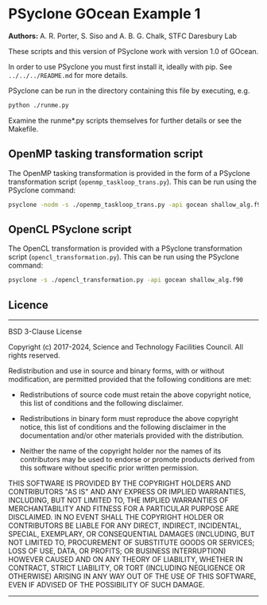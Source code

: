 # PSyclone GOcean Example 1

**Authors:** A. R. Porter, S. Siso and A. B. G. Chalk, STFC Daresbury Lab

These scripts and this version of PSyclone work with version 1.0 of GOcean.

In order to use PSyclone you must first install it, ideally with pip.
See `../../../README.md` for more details.

PSyclone can be run in the directory containing this file by 
executing, e.g.

```sh
python ./runme.py
``` 

Examine the runme*.py scripts themselves for further details or see the
Makefile.


## OpenMP tasking transformation script

The OpenMP tasking transformation is provided in the form of a PSyclone
transformation script (`openmp_taskloop_trans.py`). This can be run
using the PSyclone command:

```sh
psyclone -nodm -s ./openmp_taskloop_trans.py -api gocean shallow_alg.f90
```

## OpenCL PSyclone script

The OpenCL transformation is provided with a PSyclone transformation script
(`opencl_transformation.py`). This can be run using the PSyclone command:

```sh
psyclone -s ./opencl_transformation.py -api gocean shallow_alg.f90
```


## Licence

-----------------------------------------------------------------------------

BSD 3-Clause License

Copyright (c) 2017-2024, Science and Technology Facilities Council.
All rights reserved.

Redistribution and use in source and binary forms, with or without
modification, are permitted provided that the following conditions are met:

* Redistributions of source code must retain the above copyright notice, this
  list of conditions and the following disclaimer.

* Redistributions in binary form must reproduce the above copyright notice,
  this list of conditions and the following disclaimer in the documentation
  and/or other materials provided with the distribution.

* Neither the name of the copyright holder nor the names of its
  contributors may be used to endorse or promote products derived from
  this software without specific prior written permission.

THIS SOFTWARE IS PROVIDED BY THE COPYRIGHT HOLDERS AND CONTRIBUTORS
"AS IS" AND ANY EXPRESS OR IMPLIED WARRANTIES, INCLUDING, BUT NOT
LIMITED TO, THE IMPLIED WARRANTIES OF MERCHANTABILITY AND FITNESS
FOR A PARTICULAR PURPOSE ARE DISCLAIMED. IN NO EVENT SHALL THE
COPYRIGHT HOLDER OR CONTRIBUTORS BE LIABLE FOR ANY DIRECT, INDIRECT,
INCIDENTAL, SPECIAL, EXEMPLARY, OR CONSEQUENTIAL DAMAGES (INCLUDING,
BUT NOT LIMITED TO, PROCUREMENT OF SUBSTITUTE GOODS OR SERVICES;
LOSS OF USE, DATA, OR PROFITS; OR BUSINESS INTERRUPTION) HOWEVER
CAUSED AND ON ANY THEORY OF LIABILITY, WHETHER IN CONTRACT, STRICT
LIABILITY, OR TORT (INCLUDING NEGLIGENCE OR OTHERWISE) ARISING IN
ANY WAY OUT OF THE USE OF THIS SOFTWARE, EVEN IF ADVISED OF THE
POSSIBILITY OF SUCH DAMAGE.

------------------------------------------------------------------------------
